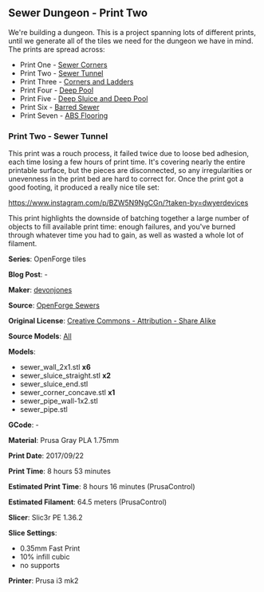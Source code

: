 ## Sewer Dungeon - Print Two

We're building a dungeon. This is a project spanning lots of different prints, until
we generate all of the tiles we need for the dungeon we have in mind. The prints
are spread across:

 - Print One - [Sewer Corners](http://www.dwyerdevices.com/2017/09/24/sewer-dungeon-print-one/)
 - Print Two - [Sewer Tunnel](http://www.dwyerdevices.com/2017/09/24/sewer-dungeon-print-two/)
 - Print Three - [Corners and Ladders](http://www.dwyerdevices.com/2017/09/24/sewer-dungeon-print-three/)
 - Print Four - [Deep Pool](http://www.dwyerdevices.com/2017/09/24/sewer-dungeon-print-4/)
 - Print Five - [Deep Sluice and Deep Pool](http://www.dwyerdevices.com/2017/09/29/sewer-dungeon-print-five/)
 - Print Six - [Barred Sewer](http://www.dwyerdevices.com/2017/09/29/sewer-dungeon-print-six/)
 - Print Seven - [ABS Flooring](http://www.dwyerdevices.com/2017/09/29/sewer-dungeon-print-seven/)

### Print Two - Sewer Tunnel

This print was a rouch process, it failed twice due to loose bed adhesion, each
time losing a few hours of print time. It's covering nearly
the entire printable surface, but the pieces are disconnected, so any irregularities
or unevenness in the print bed are hard to correct for. Once the print got a good
footing, it produced a really nice tile set:

https://www.instagram.com/p/BZW5N9NgCGn/?taken-by=dwyerdevices

This print highlights the downside of batching together a large number of objects
to fill available print time: enough failures, and you've burned through whatever
time you had to gain, as well as wasted a whole lot of filament.


**Series**: OpenForge tiles

**Blog Post**: -

**Maker**: [devonjones](https://www.thingiverse.com/devonjones)

**Source**: [OpenForge Sewers](https://www.thingiverse.com/thing:922445)

**Original License**: [Creative Commons - Attribution - Share Alike](http://creativecommons.org/licenses/by-sa/3.0/)

**Source Models**: [All](https://www.thingiverse.com/thing:922445/zip)

**Models**:

 - sewer_wall_2x1.stl **x6**
 - sewer_sluice_straight.stl **x2**
 - sewer_sluice_end.stl
 - sewer_corner_concave.stl **x1**
 - sewer_pipe_wall-1x2.stl
 - sewer_pipe.stl

**GCode**: -

**Material**: Prusa Gray PLA 1.75mm

**Print Date**: 2017/09/22

**Print Time**: 8 hours 53 minutes

**Estimated Print Time**: 8 hours 16 minutes (PrusaControl)

**Estimated Filament**: 64.5 meters (PrusaControl)

**Slicer**: Slic3r PE 1.36.2

**Slice Settings**:

 - 0.35mm Fast Print
 - 10% infill cubic
 - no supports

**Printer**: Prusa i3 mk2